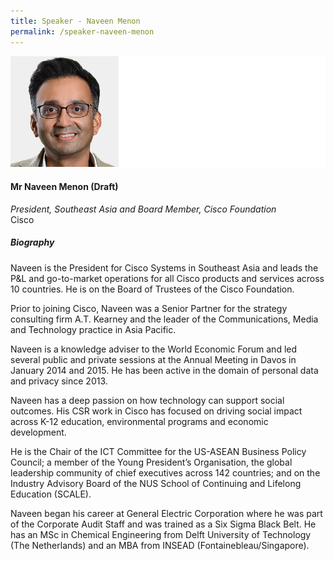 ```yaml
---
title: Speaker - Naveen Menon
permalink: /speaker-naveen-menon
---
```


![Naveen Menon](/images/speakers/Naveen-Menon.jpg)

#### **Mr Naveen Menon (Draft)**

*President, Southeast Asia and Board Member, Cisco Foundation*  
Cisco

##### **Biography**

Naveen is the President for Cisco Systems in Southeast Asia and leads the P&L and go-to-market operations for all Cisco products and services across 10 countries. He is on the Board of Trustees of the Cisco Foundation. 

Prior to joining Cisco, Naveen was a Senior Partner for the strategy consulting firm A.T. Kearney and the leader of the Communications, Media and Technology practice in Asia Pacific.

Naveen is a knowledge adviser to the World Economic Forum and led several public and private sessions at the Annual Meeting in Davos in January 2014 and 2015. He has been active in the domain of personal data and privacy since 2013.

Naveen has a deep passion on how technology can support social outcomes. His CSR work in Cisco has focused on driving social impact across K-12 education, environmental programs and economic development.

He is the Chair of the ICT Committee for the US-ASEAN Business Policy Council; a member of the Young President’s Organisation, the global leadership community of chief executives across 142 countries; and on the Industry Advisory Board of the NUS School of Continuing and Lifelong Education (SCALE).

Naveen began his career at General Electric Corporation where he was part of the Corporate Audit Staff and was trained as a Six Sigma Black Belt. He has an MSc in Chemical Engineering from Delft University of Technology (The Netherlands) and an MBA from INSEAD (Fontainebleau/Singapore).